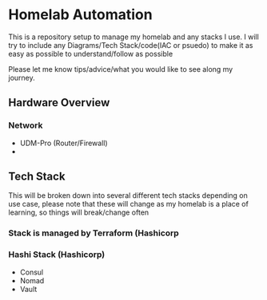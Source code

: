 # Homelab Automation
This is a repository setup to manage my homelab and any stacks I use.  I will try to include any Diagrams/Tech Stack/code(IAC or psuedo) to make it as easy as possible to understand/follow as possible

Please let me know tips/advice/what you would like to see along my journey.

## Hardware Overview
### Network
* UDM-Pro (Router/Firewall)
* 

## Tech Stack
This will be broken down into several different tech stacks depending on use case, please note that these will change as my homelab is a place of learning, so things will break/change often

### Stack is managed by Terraform (Hashicorp

### Hashi Stack (Hashicorp)
* Consul
* Nomad
* Vault

